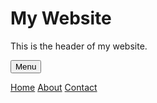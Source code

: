 # My Website

This is the header of my website.

<!-- Hamburger menu -->
<button onclick="myFunction()" class="dropbtn">Menu</button>
<div id="myDropdown" class="dropdown-content">
  <a href="#home">Home</a>
  <a href="#about">About</a>
  <a href="#contact">Contact</a>
</div>

<!-- Script to toggle the hamburger menu -->
<script>
function myFunction() {
  document.getElementById("myDropdown").classList.toggle("show");
}

// Close the dropdown if the user clicks outside of it
window.onclick = function(event) {
  if (!event.target.matches('.dropbtn')) {
    var dropdowns = document.getElementsByClassName("dropdown-content");
    var i;
    for (i = 0; i < dropdowns.length; i++) {
      var openDropdown = dropdowns[i];
     
